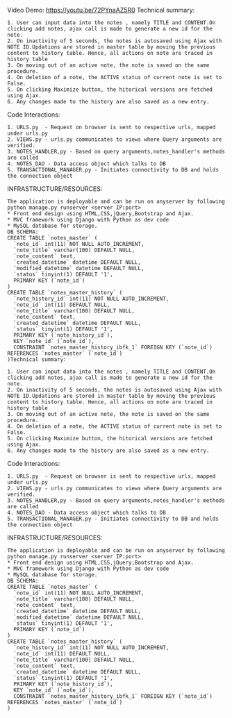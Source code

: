 Video Demo:
	https://youtu.be/72PYnaAZ5R0
Technical summary:

	1. User can input data into the notes , namely TITLE and CONTENT.On clicking add notes, ajax call is made to generate a new id for the note.
	2. On inactivity of 5 seconds, the notes is autosaved using Ajax with NOTE ID.Updations are stored in master table by moving the previous content to history table. Hence, all actions on note are traced in history table
	3. On moving out of an active note, the note is saved on the same procedure.
	4. On deletion of a note, the ACTIVE status of current note is set to False.
	5. On clicking Maximize button, the hitorical versions are fetched using Ajax.
	6. Any changes made to the history are also saved as a new entry.

Code Interactions:

	1. URLS.py  - Request on browser is sent to respective urls, mapped under urls.py
	2. VIEWS.py - urls.py communicates to views where Query arguments are verified.
	3. NOTES_HANDLER,py - Based on query arguments,notes_handler's methods are called
	4. NOTES_DAO - Data access object which talks to DB
	5. TRANSACTIONAL_MANAGER.py - Initiates connectivity to DB and holds the connection object
 

INFRASTRUCTURE/RESOURCES:

	The application is deployable and can be run on anyserver by following python manage.py runserver <server IP:port>
	* Front end design using HTML,CSS,jQuery,Bootstrap and Ajax.
	* MVC framework using Django with Python as dev code
	* MySQL database for storage.
	DB SCHEMA:
	CREATE TABLE `notes_master` (
	  `note_id` int(11) NOT NULL AUTO_INCREMENT,
	  `note_title` varchar(100) DEFAULT NULL,
	  `note_content` text,
	  `created_datetime` datetime DEFAULT NULL,
	  `modified_datetime` datetime DEFAULT NULL,
	  `status` tinyint(1) DEFAULT '1',
	  PRIMARY KEY (`note_id`)
	)
	CREATE TABLE `notes_master_history` (
	  `note_history_id` int(11) NOT NULL AUTO_INCREMENT,
	  `note_id` int(11) DEFAULT NULL,
	  `note_title` varchar(100) DEFAULT NULL,
	  `note_content` text,
	  `created_datetime` datetime DEFAULT NULL,
	  `status` tinyint(1) DEFAULT '1',
	  PRIMARY KEY (`note_history_id`),
	  KEY `note_id` (`note_id`),
	  CONSTRAINT `notes_master_history_ibfk_1` FOREIGN KEY (`note_id`) REFERENCES `notes_master` (`note_id`)
	)Technical summary:

	1. User can input data into the notes , namely TITLE and CONTENT.On clicking add notes, ajax call is made to generate a new id for the note.
	2. On inactivity of 5 seconds, the notes is autosaved using Ajax with NOTE ID.Updations are stored in master table by moving the previous content to history table. Hence, all actions on note are traced in history table
	3. On moving out of an active note, the note is saved on the same procedure.
	4. On deletion of a note, the ACTIVE status of current note is set to False.
	5. On clicking Maximize button, the hitorical versions are fetched using Ajax.
	6. Any changes made to the history are also saved as a new entry.

Code Interactions:

	1. URLS.py  - Request on browser is sent to respective urls, mapped under urls.py
	2. VIEWS.py - urls.py communicates to views where Query arguments are verified.
	3. NOTES_HANDLER,py - Based on query arguments,notes_handler's methods are called
	4. NOTES_DAO - Data access object which talks to DB
	5. TRANSACTIONAL_MANAGER.py - Initiates connectivity to DB and holds the connection object
 

INFRASTRUCTURE/RESOURCES:

	The application is deployable and can be run on anyserver by following python manage.py runserver <server IP:port>
	* Front end design using HTML,CSS,jQuery,Bootstrap and Ajax.
	* MVC framework using Django with Python as dev code
	* MySQL database for storage.
	DB SCHEMA:
	CREATE TABLE `notes_master` (
	  `note_id` int(11) NOT NULL AUTO_INCREMENT,
	  `note_title` varchar(100) DEFAULT NULL,
	  `note_content` text,
	  `created_datetime` datetime DEFAULT NULL,
	  `modified_datetime` datetime DEFAULT NULL,
	  `status` tinyint(1) DEFAULT '1',
	  PRIMARY KEY (`note_id`)
	)
	CREATE TABLE `notes_master_history` (
	  `note_history_id` int(11) NOT NULL AUTO_INCREMENT,
	  `note_id` int(11) DEFAULT NULL,
	  `note_title` varchar(100) DEFAULT NULL,
	  `note_content` text,
	  `created_datetime` datetime DEFAULT NULL,
	  `status` tinyint(1) DEFAULT '1',
	  PRIMARY KEY (`note_history_id`),
	  KEY `note_id` (`note_id`),
	  CONSTRAINT `notes_master_history_ibfk_1` FOREIGN KEY (`note_id`) REFERENCES `notes_master` (`note_id`)
	)
